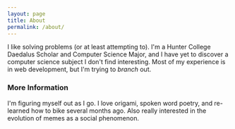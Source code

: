 ```yaml
---
layout: page
title: About
permalink: /about/
---
```


I like solving problems (or at least attempting to). I'm a Hunter College Daedalus Scholar and Computer Science Major, and I have yet to discover a computer science subject I don't find interesting. Most of my experience is in web development, but I'm trying to *branch* out.

### More Information

I'm figuring myself out as I go. I love origami, spoken word poetry, and re-learned how to bike several months ago. Also really interested in the evolution of memes as a social phenomenon.

